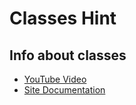 # Classes Hint

## Info about classes 
- [YouTube Video](https://www.youtube.com/watch?v=uLY9GXGMXaA)
- [Site Documentation](https://javascript.info/class)

##
